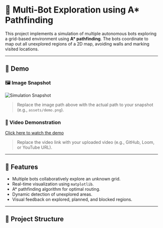 # 🤖 Multi-Bot Exploration using A* Pathfinding

This project implements a simulation of multiple autonomous bots exploring a grid-based environment using **A\* pathfinding**. The bots coordinate to map out all unexplored regions of a 2D map, avoiding walls and marking visited locations.

---

## 📸 Demo

### 🖼️ Image Snapshot

![Simulation Snapshot](./assets/simulation-demo.png)

> Replace the image path above with the actual path to your snapshot (e.g., `assets/demo.png`).

### 🎥 Video Demonstration

[Click here to watch the demo](https://user-images.githubusercontent.com/your-username/demo-video.mp4)

> Replace the video link with your uploaded video (e.g., GitHub, Loom, or YouTube URL).

---

## 🧠 Features

- Multiple bots collaboratively explore an unknown grid.
- Real-time visualization using `matplotlib`.
- A* pathfinding algorithm for optimal routing.
- Dynamic detection of unexplored areas.
- Visual feedback on explored, planned, and blocked regions.

---

## 📁 Project Structure

